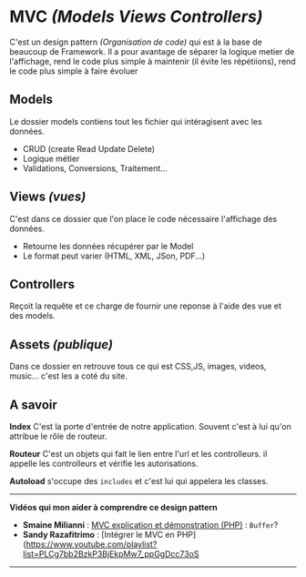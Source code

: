 # MVC *(Models Views Controllers)*
C'est un design pattern *(Organisation de code)* qui est à la base de beaucoup de Framework. 
Il a pour avantage de séparer la logique metier de l'affichage, rend le code plus simple à maintenir (il évite les répétiions), rend le code plus simple à faire évoluer

## Models
Le dossier models contiens tout les fichier qui intéragisent avec les données.

- CRUD (create Read Update Delete)
- Logique métier
- Validations, Conversions, Traitement... 

## Views *(vues)*
C'est dans ce dossier que l'on place le code nécessaire l'affichage des données.

- Retourne les données récupérer par le Model
- Le format peut varier (HTML, XML, JSon, PDF...)

## Controllers
Reçoit la requête et ce charge de fournir une reponse à l'aide des vue et des models.

## Assets *(publique)*
Dans ce dossier en retrouve tous ce qui est CSS,JS, images, videos, music... c'est les a coté du site.


## A savoir
**Index**
C'est la porte d'entrée de notre application.
Souvent c'est à lui qu'on attribue le rôle de routeur.

**Routeur**
C'est un objets qui fait le lien entre l'url et les controlleurs.
il appelle les controlleurs et vérifie les autorisations.

**Autoload**
s'occupe des `includes` et c'est lui qui appelera les classes.

---
**Vidéos qui mon aider à comprendre ce design pattern**
- **Smaine Milianni** : [MVC explication et démonstration (PHP)](https://www.youtube.com/watch?v=TfH3tcTVwfY) : `Buffer`?
- **Sandy Razafitrimo** : [Intégrer le MVC en PHP](https://www.youtube.com/playlist?list=PLCg7bb2BzkP3BjEkpMw7_ppGgDcc73oS
---